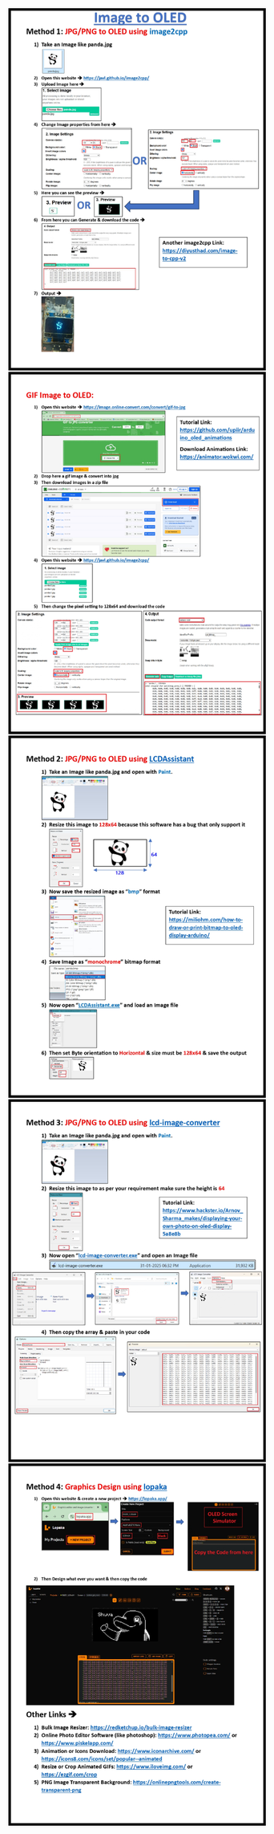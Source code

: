 <img src="./images/Page_1.jpg" style="border: 5px solid black;"/>
<img src="./images/Page_2.jpg" style="border: 5px solid black;"/>
<img src="./images/Page_3.jpg" style="border: 5px solid black;"/>
<img src="./images/Page_4.jpg" style="border: 5px solid black;"/>
<img src="./images/Page_5.jpg" style="border: 5px solid black;"/>
